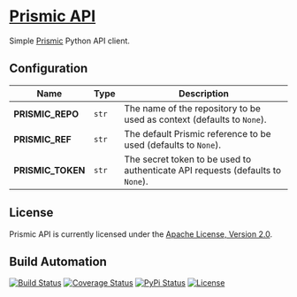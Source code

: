 # [Prismic API](http://prismic-api.hive.pt)

Simple [Prismic](http://prismic.io) Python API client.

## Configuration

| Name | Type | Description |
| ----- | ----- | ----- |
| **PRISMIC_REPO** | `str` | The name of the repository to be used as context (defaults to `None`). |
| **PRISMIC_REF** | `str` | The default Prismic reference to be used (defaults to `None`). |
| **PRISMIC_TOKEN** | `str` | The secret token to be used to authenticate API requests (defaults to `None`). |

## License

Prismic API is currently licensed under the [Apache License, Version 2.0](http://www.apache.org/licenses/).

## Build Automation

[![Build Status](https://travis-ci.com/hivesolutions/prismic_api.svg?branch=master)](https://travis-ci.com/hivesolutions/prismic_api)
[![Coverage Status](https://coveralls.io/repos/hivesolutions/prismic_api/badge.svg?branch=master)](https://coveralls.io/r/hivesolutions/prismic_api?branch=master)
[![PyPi Status](https://img.shields.io/pypi/v/prismic_api.svg)](https://pypi.python.org/pypi/prismic_api)
[![License](https://img.shields.io/badge/license-Apache%202.0-blue.svg)](https://www.apache.org/licenses/)
